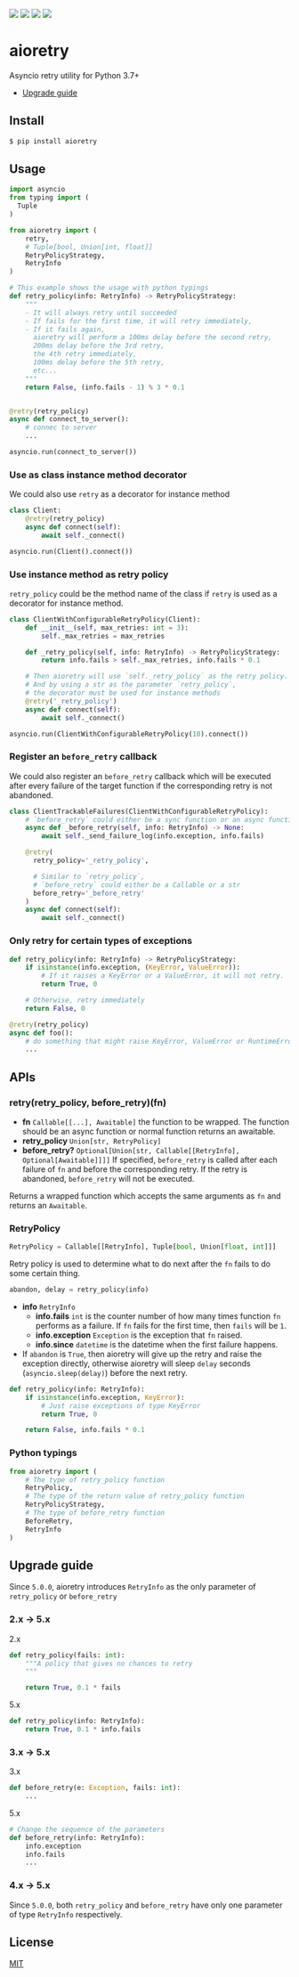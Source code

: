 [![](https://travis-ci.org/kaelzhang/python-aioretry.svg?branch=master)](https://travis-ci.org/kaelzhang/python-aioretry)
[![](https://codecov.io/gh/kaelzhang/python-aioretry/branch/master/graph/badge.svg)](https://codecov.io/gh/kaelzhang/python-aioretry)
[![](https://img.shields.io/pypi/v/aioretry.svg)](https://pypi.org/project/aioretry/)
[![](https://img.shields.io/pypi/l/aioretry.svg)](https://github.com/kaelzhang/python-aioretry)

# aioretry

Asyncio retry utility for Python 3.7+

- [Upgrade guide](#upgrade-guide)

## Install

```sh
$ pip install aioretry
```

## Usage

```py
import asyncio
from typing import (
  Tuple
)

from aioretry import (
    retry,
    # Tuple[bool, Union[int, float]]
    RetryPolicyStrategy,
    RetryInfo
)

# This example shows the usage with python typings
def retry_policy(info: RetryInfo) -> RetryPolicyStrategy:
    """
    - It will always retry until succeeded
    - If fails for the first time, it will retry immediately,
    - If it fails again,
      aioretry will perform a 100ms delay before the second retry,
      200ms delay before the 3rd retry,
      the 4th retry immediately,
      100ms delay before the 5th retry,
      etc...
    """
    return False, (info.fails - 1) % 3 * 0.1


@retry(retry_policy)
async def connect_to_server():
    # connec to server
    ...

asyncio.run(connect_to_server())
```

### Use as class instance method decorator

We could also use `retry` as a decorator for instance method

```py
class Client:
    @retry(retry_policy)
    async def connect(self):
        await self._connect()

asyncio.run(Client().connect())
```

### Use instance method as retry policy

`retry_policy` could be the method name of the class if `retry` is used as a decorator for instance method.

```py
class ClientWithConfigurableRetryPolicy(Client):
    def __init__(self, max_retries: int = 3):
        self._max_retries = max_retries

    def _retry_policy(self, info: RetryInfo) -> RetryPolicyStrategy:
        return info.fails > self._max_retries, info.fails * 0.1

    # Then aioretry will use `self._retry_policy` as the retry policy.
    # And by using a str as the parameter `retry_policy`,
    # the decorator must be used for instance methods
    @retry('_retry_policy')
    async def connect(self):
        await self._connect()

asyncio.run(ClientWithConfigurableRetryPolicy(10).connect())
```

### Register an `before_retry` callback

We could also register an `before_retry` callback which will be executed after every failure of the target function if the corresponding retry is not abandoned.

```py
class ClientTrackableFailures(ClientWithConfigurableRetryPolicy):
    # `before_retry` could either be a sync function or an async function
    async def _before_retry(self, info: RetryInfo) -> None:
        await self._send_failure_log(info.exception, info.fails)

    @retry(
      retry_policy='_retry_policy',

      # Similar to `retry_policy`,
      # `before_retry` could either be a Callable or a str
      before_retry='_before_retry'
    )
    async def connect(self):
        await self._connect()
```

### Only retry for certain types of exceptions

```py
def retry_policy(info: RetryInfo) -> RetryPolicyStrategy:
    if isinstance(info.exception, (KeyError, ValueError)):
        # If it raises a KeyError or a ValueError, it will not retry.
        return True, 0

    # Otherwise, retry immediately
    return False, 0

@retry(retry_policy)
async def foo():
    # do something that might raise KeyError, ValueError or RuntimeError
    ...
```

## APIs

### retry(retry_policy, before_retry)(fn)

- **fn** `Callable[[...], Awaitable]` the function to be wrapped. The function should be an async function or normal function returns an awaitable.
- **retry_policy** `Union[str, RetryPolicy]`
- **before_retry?** `Optional[Union[str, Callable[[RetryInfo], Optional[Awaitable]]]]` If specified, `before_retry` is called after each failure of `fn` and before the corresponding retry. If the retry is abandoned, `before_retry` will not be executed.

Returns a wrapped function which accepts the same arguments as `fn` and returns an `Awaitable`.

### RetryPolicy

```py
RetryPolicy = Callable[[RetryInfo], Tuple[bool, Union[float, int]]]
```

Retry policy is used to determine what to do next after the `fn` fails to do some certain thing.

```py
abandon, delay = retry_policy(info)
```

- **info** `RetryInfo`
  - **info.fails** `int` is the counter number of how many times function `fn` performs as a failure. If `fn` fails for the first time, then `fails` will be `1`.
  - **info.exception** `Exception` is the exception that `fn` raised.
  - **info.since** `datetime` is the datetime when the first failure happens.
- If `abandon` is `True`, then aioretry will give up the retry and raise the exception directly, otherwise aioretry will sleep `delay` seconds (`asyncio.sleep(delay)`) before the next retry.

```py
def retry_policy(info: RetryInfo):
    if isinstance(info.exception, KeyError):
        # Just raise exceptions of type KeyError
        return True, 0

    return False, info.fails * 0.1
```

### Python typings

```py
from aioretry import (
    # The type of retry_policy function
    RetryPolicy,
    # The type of the return value of retry_policy function
    RetryPolicyStrategy,
    # The type of before_retry function
    BeforeRetry,
    RetryInfo
)
```

## Upgrade guide

Since `5.0.0`, aioretry introduces `RetryInfo` as the only parameter of `retry_policy` or `before_retry`

### 2.x -> 5.x

2.x

```py
def retry_policy(fails: int):
    """A policy that gives no chances to retry
    """

    return True, 0.1 * fails
```

5.x

```py
def retry_policy(info: RetryInfo):
    return True, 0.1 * info.fails
```

### 3.x -> 5.x

3.x

```py
def before_retry(e: Exception, fails: int):
    ...
```

5.x

```py
# Change the sequence of the parameters
def before_retry(info: RetryInfo):
    info.exception
    info.fails
    ...
```

### 4.x -> 5.x

Since `5.0.0`, both `retry_policy` and `before_retry` have only one parameter of type `RetryInfo` respectively.

## License

[MIT](LICENSE)
